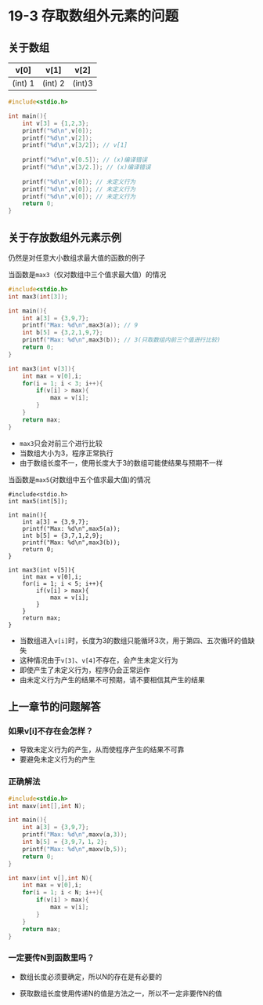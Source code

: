# 19-3 存取数组外元素的问题



## 关于数组

| v[0]    | v[1]    | v[2]   |
| ------- | ------- | ------ |
| (int) 1 | (int) 2 | (int)3 |



```c
#include<stdio.h>

int main(){
    int v[3] = {1,2,3};
    printf("%d\n",v[0]);
    printf("%d\n",v[2]);
    printf("%d\n",v[3/2]); // v[1]
    
    printf("%d\n",v[0.5]); // (x)编译错误
    printf("%d\n",v[3/2.]); // (x)编译错误
    
    printf("%d\n",v[0]); // 未定义行为
    printf("%d\n",v[0]); // 未定义行为
    printf("%d\n",v[0]); // 未定义行为
    return 0;
}
```



## 关于存放数组外元素示例

仍然是对任意大小数组求最大值的函数的例子

当函数是`max3`（仅对数组中三个值求最大值）的情况

```c
#include<stdio.h>
int max3(int[3]);

int main(){
	int a[3] = {3,9,7};
    printf("Max: %d\n",max3(a)); // 9
    int b[5] = {3,2,1,9,7};
    printf("Max: %d\n",max3(b)); // 3(只取数组内前三个值进行比较)
	return 0;
}

int max3(int v[3]){
	int max = v[0],i;
	for(i = 1; i < 3; i++){
		if(v[i] > max){
			max = v[i];
		}
	}
	return max;
}
```

- `max3`只会对前三个进行比较
- 当数组大小为3，程序正常执行
- 由于数组长度不一，使用长度大于3的数组可能使结果与预期不一样



当函数是`max5`(对数组中五个值求最大值)的情况

```
#include<stdio.h>
int max5(int[5]);

int main(){
	int a[3] = {3,9,7};
    printf("Max: %d\n",max5(a));
    int b[5] = {3,7,1,2,9};
    printf("Max: %d\n",max3(b)); 
	return 0;
}

int max3(int v[5]){
	int max = v[0],i;
	for(i = 1; i < 5; i++){
		if(v[i] > max){
			max = v[i];
		}
	}
	return max;
}
```

-  当数组进入`v[i]`时，长度为3的数组只能循环3次，用于第四、五次循环的值缺失
- 这种情况由于`v[3]`、`v[4]`不存在，会产生未定义行为
- 即使产生了未定义行为，程序仍会正常运作
- 由未定义行为产生的结果不可预期，请不要相信其产生的结果



## 上一章节的问题解答

### 如果v[i]不存在会怎样？

- 导致未定义行为的产生，从而使程序产生的结果不可靠
- 要避免未定义行为的产生

### 正确解法

```c
#include<stdio.h>
int maxv(int[],int N);

int main(){
	int a[3] = {3,9,7};
	printf("Max: %d\n",maxv(a,3));
	int b[5] = {3,9,7，1，2};
    printf("Max: %d\n",maxv(b,5));
	return 0;
}

int maxv(int v[],int N){ 
	int max = v[0],i;
	for(i = 1; i < N; i++){
		if(v[i] > max){
			max = v[i];
		}
	}
	return max;
}
```

### 一定要传N到函数里吗？

- 数组长度必须要确定，所以N的存在是有必要的

- 获取数组长度使用传递N的值是方法之一，所以不一定非要传N的值

  